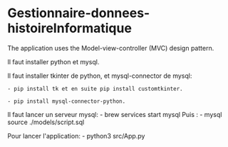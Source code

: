 # Gestionnaire-donnees-histoireInformatique

The application uses the Model-view-controller (MVC) design pattern.

Il faut installer python et mysql.

Il faut installer tkinter de python, et mysql-connector de mysql:

    - pip install tk et en suite pip install customtkinter.

    - pip install mysql-connector-python.

Il faut lancer un serveur mysql:
    - brew services start mysql
Puis :
    - mysql source ./models/script.sql

Pour lancer l'application:
    - python3 src/App.py
